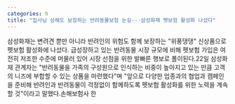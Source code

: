 ```yaml
---
categories: h
title: "집사님 상해도 보장하는 반려동물보험 눈길···삼성화재 펫보험 활성화 나섰다"
---
```

삼성화재는 변려견 뿐만 아니라 반려인의 위험도 함께 보장하는 "위풍댕댕" 신상품으로 펫보험 활성화에 나섰다. 급성장하고 있는 반려동물 시장 규모에 비해 펫보험 가입은 여전히 저조한 수준에 머물러 있어 시장 선점을 위한 발빠른 행보로 풀이된다.22일 삼성화재 관계자는 "반려동물을 가족의 구성원으로 인식하는 비중이 높아지고 있는 만큼 고객의 니즈에 부합할 수 있는 상품을 마련했다"며 "앞으로 다양한 업종과의 협업과 캠페인을 준비해 반려인과 반려동물이 걱정없이 함께하도록 펫보험 활성화를 위한 노력을 계속할 것"이라고 말했다.손해보험사 한